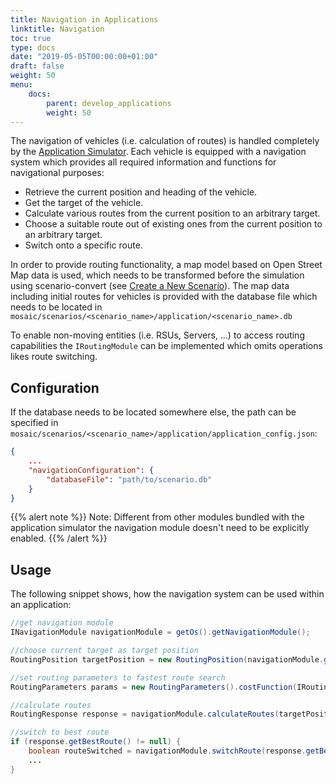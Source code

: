 ```yaml
---
title: Navigation in Applications
linktitle: Navigation
toc: true
type: docs
date: "2019-05-05T00:00:00+01:00"
draft: false
weight: 50
menu:
    docs:
        parent: develop_applications
        weight: 50
---
```


The navigation of vehicles (i.e. calculation of routes) is handled completely by the [Application Simulator](/docs/simulators/application_simulator#eclipse-mosaic-application-simulator). Each vehicle is equipped
with a navigation system which provides all required information and functions for navigational purposes:

* Retrieve the current position and heading of the vehicle.
* Get the target of the vehicle.
* Calculate various routes from the current position to an arbitrary target.
* Choose a suitable route out of existing ones from the current position to an arbitrary target.
* Switch onto a specific route.

In order to provide routing functionality, a map model based on Open Street Map data is used, which
needs to be transformed before the simulation using scenario-convert (see [Create a New Scenario](/docs/scenarios/create_a_new_scenario)).
The map data including initial routes for vehicles is provided with the database file which needs to be located in
`mosaic/scenarios/<scenario_name>/application/<scenario_name>.db`

To enable non-moving entities (i.e. RSUs, Servers, ...) to access routing capabilities the `IRoutingModule` can be implemented
which omits operations likes route switching.

## Configuration
If the database needs to be located somewhere else, the path can be specified in
`mosaic/scenarios/<scenario_name>/application/application_config.json`:

```json
{
    ...
    "navigationConfiguration": {
        "databaseFile": "path/to/scenario.db"
    }
}
```
{{% alert note %}}
Note: Different from other modules bundled with the application simulator the navigation module doesn't need to be explicitly enabled.
{{% /alert %}}

## Usage
The following snippet shows, how the navigation system can be used within an application:

```java
//get navigation module
INavigationModule navigationModule = getOs().getNavigationModule();

//choose current target as target position
RoutingPosition targetPosition = new RoutingPosition(navigationModule.getTargetPosition());

//set routing parameters to fastest route search
RoutingParameters params = new RoutingParameters().costFunction(IRoutingCostFunction.Fastest);

//calculate routes
RoutingResponse response = navigationModule.calculateRoutes(targetPosition, params);

//switch to best route
if (response.getBestRoute() != null) {
    boolean routeSwitched = navigationModule.switchRoute(response.getBestRoute());
    ...
}
```
